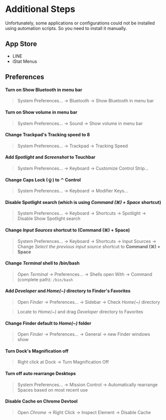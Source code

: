 # Additional Steps

Unfortunately, some applications or configurations could not be installed using
automation scripts. So you need to install it manually.

## App Store

- LINE
- iStat Menus

## Preferences

#### Turn on Show Bluetooth in menu bar

> System Preferences... → Bluetooth → Show Bluetooth in menu bar

#### Turn on Show volume in menu bar

> System Preferences... → Sound → Show volume in menu bar

#### Change Trackpad's Tracking speed to 8

> System Preferences... → Trackpad → Tracking Speed

#### Add _Spotlight_ and _Screenshot_ to Touchbar

> System Preferences... → Keyboard → Customize Control Strip...

#### Change **Caps Lock (⇪)** to **⌃ Control**

> System Preferences... → Keyboard → Modifier Keys...

#### Disable Spotlight search (which is using _Command (⌘) + Space_ shortcut)

> System Preferences... → Keyboard → Shortcuts → Spotlight → Disable Show
> Spotlight search

#### Change _Input Sources_ shortcut to (Command (⌘) + Space)

> System Preferences... → Keyboard → Shortcuts → Input Sources → Change _Select
> the previous input source_ shortcut to **Command (⌘) + Space**

#### Change _Terminal_ shell to /bin/bash

> Open _Terminal_ → Preferences... → Shells open With → Command (complete path):
> `/bin/bash`

#### Add _Developer_ and _Home(~)_ directory to Finder's Favorites

> Open _Finder_ → Preferences... → Sidebar → Check _Home(~)_ directory

> Locate to _Home(~)_ and drag _Developer_ directory to Favorites

#### Change Finder default to _Home(~)_ folder

> Open _Finder_ → Preferences... → General → new Finder windows show

#### Turn Dock's Magnification **off**

> Right click at Dock → Turn Magnification Off

#### Turn off auto rearrange Desktops

> System Preferences... → Mission Control → Automatically rearrange Spaces based
> on most recent use

#### Disable Cache on Chrome Devtool

> Open _Chrome_ → Right Click → Inspect Element → Disable Cache
